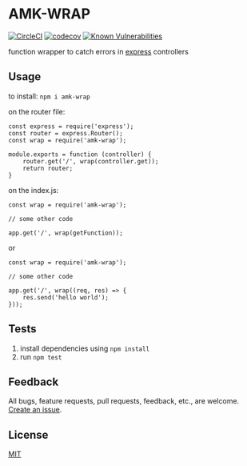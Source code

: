 # AMK-WRAP

[![CircleCI](https://circleci.com/gh/amkjs/amk-wrap.svg?style=svg)](https://circleci.com/gh/amkjs/amk-wrap)
[![codecov](https://codecov.io/gh/amkjs/amk-wrap/branch/master/graph/badge.svg)](https://codecov.io/gh/amkjs/amk-wrap)
[![Known Vulnerabilities](https://snyk.io/test/github/amkjs/amk-wrap/badge.svg?targetFile=package.json)](https://snyk.io/test/github/amkjs/amk-wrap?targetFile=package.json)

function wrapper to catch errors in [express](https://expressjs.com/) controllers

## Usage

to install: `npm i amk-wrap`

on the router file:
```
const express = require('express');
const router = express.Router();
const wrap = require('amk-wrap');

module.exports = function (controller) {
	router.get('/', wrap(controller.get));
	return router;
}

```

on the index.js:
```
const wrap = require('amk-wrap');

// some other code

app.get('/', wrap(getFunction));
```
or
```
const wrap = require('amk-wrap');

// some other code

app.get('/', wrap((req, res) => {
	res.send('hello world');
}));
```

## Tests
1. install dependencies using `npm install`
2. run `npm test`

## Feedback

All bugs, feature requests, pull requests, feedback, etc., are welcome. [Create an issue](https://github.com/amkjs/amk-wrap/issues).

## License
[MIT](https://github.com/amkjs/amk-wrap/blob/master/LICENSE)
